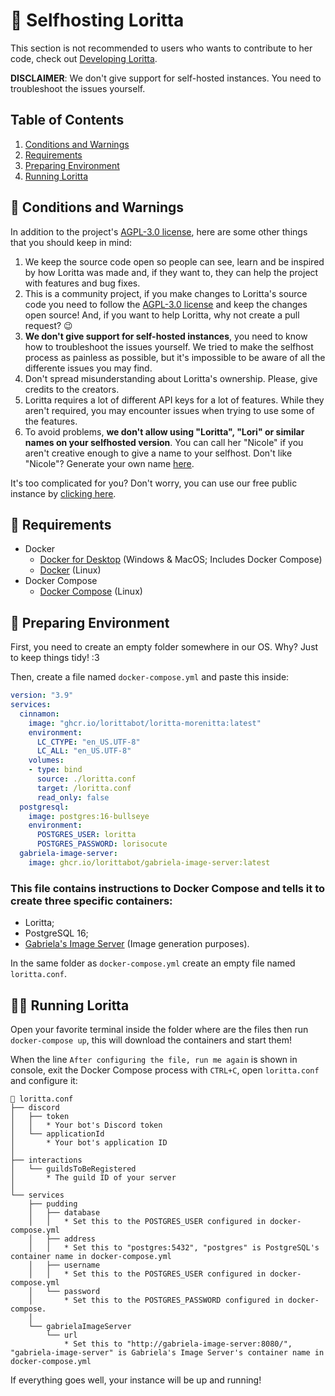 # 🚀 Selfhosting Loritta

This section is not recommended to users who wants to contribute to her code, check out [Developing Loritta](https://github.com/hechfx).

**DISCLAIMER**: We don't give support for self-hosted instances. You need to troubleshoot the issues yourself.

## Table of Contents
1. [Conditions and Warnings](#-conditions-and-warnings)
2. [Requirements](#-requirements)
3. [Preparing Environment](#-preparing-environment)
4. [Running Loritta](#%EF%B8%8F-running-loritta)

## 📜 Conditions and Warnings

In addition to the project's [AGPL-3.0 license](../LICENSE), here are some other things that you should keep in mind:
1. We keep the source code open so people can see, learn and be inspired by how Loritta was made and, if they want to, they can help the project with features and bug fixes.
2. This is a community project, if you make changes to Loritta's source code you need to follow the [AGPL-3.0 license](../LICENSE) and keep the changes open source! And, if you want to help Loritta, why not create a pull request? 😉
3. **We don't give support for self-hosted instances**, you need to know how to troubleshoot the issues yourself. We tried to make the selfhost process as painless as possible, but it's impossible to be aware of all the differente issues you may find.
4. Don't spread misunderstanding about Loritta's ownership. Please, give credits to the creators.
5. Loritta requires a lot of different API keys for a lot of features. While they aren't required, you may encounter issues when trying to use some of the features.
6. To avoid problems, **we don't allow using "Loritta", "Lori" or similar names on your selfhosted version**. You can call her "Nicole" if you aren't creative enough to give a name to your selfhost. Don't like "Nicole"? Generate your own name [here](https://www.behindthename.com/random/).

It's too complicated for you? Don't worry, you can use our free public instance by [clicking here](https://l.lori.fun/add-lori).

## 👷 Requirements
- Docker
    - [Docker for Desktop](https://docs.docker.com/desktop/) (Windows & MacOS; Includes Docker Compose)
    - [Docker](https://docs.docker.com/engine/install/) (Linux)
- Docker Compose
    - [Docker Compose](https://docs.docker.com/compose/install/) (Linux)

## 🧹 Preparing Environment

First, you need to create an empty folder somewhere in our OS. Why? Just to keep things tidy! :3

Then, create a file named `docker-compose.yml` and paste this inside:

```yml
version: "3.9"
services:
  cinnamon:
    image: "ghcr.io/lorittabot/loritta-morenitta:latest"
    environment:
      LC_CTYPE: "en_US.UTF-8"
      LC_ALL: "en_US.UTF-8"
    volumes:
    - type: bind
      source: ./loritta.conf
      target: /loritta.conf
      read_only: false
  postgresql:
    image: postgres:16-bullseye
    environment:
      POSTGRES_USER: loritta
      POSTGRES_PASSWORD: lorisocute
  gabriela-image-server:
    image: ghcr.io/lorittabot/gabriela-image-server:latest
```

### This file contains instructions to Docker Compose and tells it to create three specific containers:
- Loritta;
- PostgreSQL 16;
- [Gabriela's Image Server](https://github.com/LorittaBot/GabrielaImageServer) (Image generation purposes).

In the same folder as `docker-compose.yml` create an empty file named `loritta.conf`.

## 🏃‍♂️ Running Loritta

Open your favorite terminal inside the folder where are the files then run `docker-compose up`, this will download the containers and start them!

When the line `After configuring the file, run me again` is shown in console, exit the Docker Compose process with `CTRL+C`, open `loritta.conf` and configure it:

```plaintext
📄 loritta.conf
├── discord
│   ├── token
│   │   * Your bot's Discord token
│   └── applicationId
│       * Your bot's application ID
│
├── interactions
│   └── guildsToBeRegistered
│       * The guild ID of your server
│
└── services
    ├── pudding
    │   ├── database
    │   │   * Set this to the POSTGRES_USER configured in docker-compose.yml
    │   ├── address
    │   │   * Set this to "postgres:5432", "postgres" is PostgreSQL's container name in docker-compose.yml
    │   ├── username
    │   │   * Set this to the POSTGRES_USER configured in docker-compose.yml
    │   └── password
    │       * Set this to the POSTGRES_PASSWORD configured in docker-compose.
    │
    └── gabrielaImageServer
        └── url
            * Set this to "http://gabriela-image-server:8080/", "gabriela-image-server" is Gabriela's Image Server's container name in docker-compose.yml
```

If everything goes well, your instance will be up and running!

